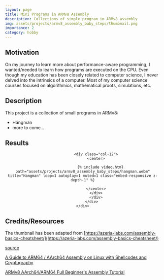 ```yaml
---
layout: page
title: Mini Programs in ARMv8 Assembly
description: Collections of simple program in ARMv8 assembly
img: assets/projects/armv8_assembly_baby_steps/thumbnail.png
importance: 2
category: hobby
---
```


## Motivation

On my journey to learn more about performance-aware programming, I wanted/needed to learn how programs are executed on the CPU. Even though my education has been closely related to computer science, I never delved into the intrinsics of a computer. Most of my computer science courses focused on algorithmics, mathematical proofs, simulations, etc.  

## Description

This project is a collection of small programs in ARMv8:

* Hangman
* more to come...

## Results

<center>
    <div class="row">
            <div class="col-12">
                <div class="row">

                <div class="col-12">
                <center>

                    {% include video.html path="assets/projects/armv8_assembly_baby_steps/hangman.webm" title="Hangman" loop=1 autoplay=1 muted=1 class="embed-responsive z-depth-1" %}

                </center>
                </div>
                </div>
            </div>
    </div>
</center>

## Credits/Resources

The thumbnail has been adapted from [https://azeria-labs.com/assembly-basics-cheatsheet/](https://azeria-labs.com/assembly-basics-cheatsheet/)

[source](https://github.com/bolducke/arm_assembly_baby_step)

[A Guide to ARM64 / AArch64 Assembly on Linux with Shellcodes and Cryptography](https://modexp.wordpress.com/2018/10/30/arm64-assembly/)

[ARMv8 AArch64/ARM64 Full Beginner's Assembly Tutorial](https://mariokartwii.com/armv8/)
